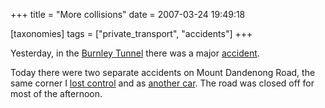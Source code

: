+++
title = "More collisions"
date = 2007-03-24 19:49:18

[taxonomies]
tags = ["private_transport", "accidents"]
+++

Yesterday, in the <a href="https://en.wikipedia.org/wiki/Burnley_Tunnel">Burnley Tunnel</a> there was a major <a href="https://www.news.com.au/story/0,23599,21438714-1243,00.html">accident</a>.

Today there were two separate accidents on Mount Dandenong Road, the same corner I [lost control](@/posts/2007-03-08-Lost_control.md) and as [another car](@/posts/2007-03-16-Another_car.md). The road was closed off for most of the afternoon.
